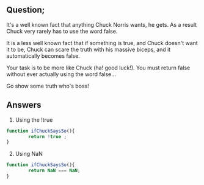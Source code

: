 ##  Question;
It's a well known fact that anything Chuck Norris wants, he gets. As a result Chuck very rarely has to use the word false.

It is a less well known fact that if something is true, and Chuck doesn't want it to be, Chuck can scare the truth with his massive biceps, and it automatically becomes false.

Your task is to be more like Chuck (ha! good luck!). You must return false without ever actually using the word false...

Go show some truth who's boss!

## Answers
1. Using the !true
``` javascript
function ifChuckSaysSo(){
        return !true ;
}
```
2. Using NaN
``` javascript
function ifChuckSaysSo(){
        return NaN === NaN;
}
```

